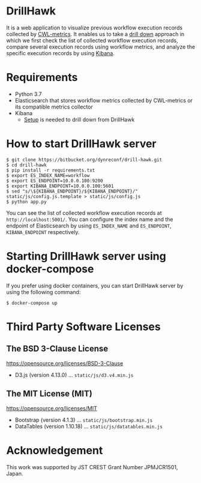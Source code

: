 # DrillHawk

It is a web application to visualize previous workflow execution records collected by [CWL-metrics](https://inutano.github.io/cwl-metrics/).
It enables us to take a [drill down](https://en.wikipedia.org/wiki/Drill_down) approach in which we first check the list of collected workflow execution records, compare several execution records using workflow metrics, and analyze the specific execution records by using [Kibana](https://www.elastic.co/kibana).

# Requirements

- Python 3.7
- Elasticsearch that stores workflow metrics collected by CWL-metrics or its compatible metrics collector
- Kibana
  - [Setup](doc/manual.md) is needed to drill down from DrillHawk

# How to start DrillHawk server
```console
$ git clone https://bitbucket.org/dynreconf/drill-hawk.git
$ cd drill-hawk
$ pip install -r requirements.txt
$ export ES_INDEX_NAME=workflow
$ export ES_ENDPOINT=10.0.0.100:9200
$ export KIBANA_ENDPOINT=10.0.0.100:5601
$ sed "s/\${KIBANA_ENDPOINT}/${KIBANA_ENDPOINT}/" static/js/config.js.template > static/js/config.js
$ python app.py
```

You can see the list of collected workflow execution records at `http://localhost:5001/`.
You can configure the index name and the endpoint of Elasticsearch by using `ES_INDEX_NAME` and `ES_ENDPOINT`, `KIBANA_ENDPOINT` respectively.

# Starting DrillHawk server using docker-compose
If you prefer using docker containers, you can start DrillHawk server by using the following command:

```console
$ docker-compose up
```

# Third Party Software Licenses

## The BSD 3-Clause License

https://opensource.org/licenses/BSD-3-Clause

- D3.js (version 4.13.0) ... `static/js/d3.v4.min.js`

## The MIT License (MIT)

https://opensource.org/licenses/MIT

- Bootstrap (version 4.1.3) ... `static/js/bootstrap.min.js`
- DataTables (version 1.10.18) ... `static/js/datatables.min.js`

# Acknowledgement

This work was supported by JST CREST Grant Number JPMJCR1501, Japan.
